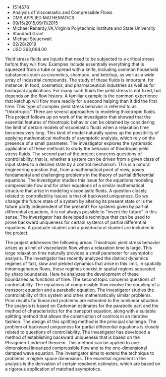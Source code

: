 
* 1514576
* Analysis of Viscoelastic and Compressible Flows
* DMS,APPLIED MATHEMATICS
* 09/15/2015,09/11/2015
* Michael Renardy,VA,Virginia Polytechnic Institute and State University
* Standard Grant
* Michael Steuerwalt
* 02/28/2019
* USD 363,094.00

Yield stress fluids are liquids that need to be subjected to a critical stress
before they will flow. Examples include essentially everything that is squeezed
from a tube or spread with a knife, including common household substances such
as cosmetics, shampoo, and ketchup, as well as a wide array of industrial
compounds. The study of these fluids is important, for instance, in food,
cosmetics, and pharmaceutical industries as well as for biological applications.
For many such fluids the yield stress is not fixed, but depends on the flow
history. A familiar example is the common experience that ketchup will flow more
readily for a second helping than it did the first time. This type of complex
yield stress behavior is referred to as "thixotropic." There are several
approaches to modeling thixotropic fluids. This project follows up on work of
the investigator that showed that the essential features of thixotropic behavior
can be obtained by considering the limit of certain models of viscoelastic
fluids when a relaxation time becomes very long. This kind of model naturally
opens up the possibility of applying mathematical methods of asymptotic
analysis, which rely on the presence of a small parameter. The investigator
explores the systematic application of these methods to study the behavior of
thixotropic yield stress fluids. The second part of the project concerns
questions of controllability, that is, whether a system can be driven from a
given class of input states to a desired state by a control mechanism. This is a
natural engineering question that, from a mathematical point of view, poses
fundamental and challenging problems in the theory of partial differential
equations. The investigator studies this issue for the equations modeling
compressible flow and for other equations of a similar mathematical structure
that arise in modeling viscoelastic fluids. A question closely related to
controllability issues is that of backward uniqueness. Do we change the future
state of a system by altering its present state or is the future partly
independent of the present? For systems given by partial differential equations,
it is not always possible to "invent the future" in this sense. The investigator
has developed a technique that can be used to prove backward uniqueness for
certain systems of partial differential equations. A graduate student and a
postdoctoral student are included in the project.

The project addresses the following areas: Thixotropic yield stress behavior
arises as a limit of viscoelastic flow when a relaxation time is large. This
large relaxation time naturally provides a small parameter for asymptotic
analysis. The investigator has recently analyzed the distinct dynamics regimes
of fast, slow and yielded dynamics that arise in this limit. In spatially
inhomogeneous flows, these regimes coexist in spatial regions separated by sharp
boundaries. Here he analyzes the development of these boundaries as functions of
time. The second topic concerns questions of controllability. The equations of
compressible flow involve the coupling of a transport equation and a parabolic
equation. The investigator studies the controllability of this system and other
mathematically similar problems. Prior results for linearized problems are
extended to the nonlinear situation. The analysis is based on Carleman estimates
for the parabolic part and the method of characteristics for the transport
equation, along with a suitable splitting method that allows the construction of
controls in an iterative fashion. The design of this splitting method is the
principal challenge. The problem of backward uniqueness for partial differential
equations is closely related to questions of controllability. The investigator
has developed a method of establishing backward uniqueness that is based on the
Phragmen-Lindeloef theorem. This method can be applied to one-dimensional
linearized compressible flow and to the one-dimensional damped wave equation.
The investigator aims to extend the technique to problems in higher space
dimensions. The essential ingredient in the analysis is the derivation of
certain resolvent estimates, which are based on a rigorous application of
matched asymptotics.
